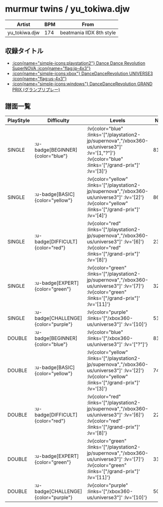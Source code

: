 # murmur twins / yu_tokiwa.djw

|Artist|BPM|From|
|------|---|----|
|yu_tokiwa.djw|174|beatmania IIDX 8th style|

## 収録タイトル

- [ :icon{name="simple-icons:playstation2"} Dance Dance Revolution SuperNOVA :icon{name="flag:jp-4x3"} ](/playstation2-jp/supernova)
- [ :icon{name="simple-icons:xbox"} DanceDanceRevolution UNIVERSE3 :icon{name="flag:us-4x3"} ](/xbox360-us/universe3)
- [ :icon{name="simple-icons:windows"} DanceDanceRevolution GRAND PRIX (グランプリプレー)](/grand-prix)

## 譜面一覧

|PlayStyle|Difficulty|Levels|Notes|Movie|
|---------|----------|------|-----|-----|
|SINGLE| :u-badge[BEGINNER]{color="blue"} | :lv{color="blue" :links='["/playstation2-jp/supernova","/xbox360-us/universe3"]' :lv='[1,"?"]'}  :lv{color="blue" :links='["/grand-prix"]' :lv='[3]'} |81/0||
|SINGLE| :u-badge[BASIC]{color="yellow"} | :lv{color="yellow" :links='["/playstation2-jp/supernova","/xbox360-us/universe3"]' :lv='[2]'}  :lv{color="yellow" :links='["/grand-prix"]' :lv='[4]'} |86/3||
|SINGLE| :u-badge[DIFFICULT]{color="red"} | :lv{color="red" :links='["/playstation2-jp/supernova","/xbox360-us/universe3"]' :lv='[6]'}  :lv{color="red" :links='["/grand-prix"]' :lv='[8]'} |237/11||
|SINGLE| :u-badge[EXPERT]{color="green"} | :lv{color="green" :links='["/playstation2-jp/supernova","/xbox360-us/universe3"]' :lv='[7]'}  :lv{color="green" :links='["/grand-prix"]' :lv='[11]'} |325/7||
|SINGLE| :u-badge[CHALLENGE]{color="purple"} | :lv{color="purple" :links='["/xbox360-us/universe3"]' :lv='[10]'} |512/15||
|DOUBLE| :u-badge[BEGINNER]{color="blue"} | :lv{color="blue" :links='["/xbox360-us/universe3"]' :lv='["?"]'} |81/0||
|DOUBLE| :u-badge[BASIC]{color="yellow"} | :lv{color="yellow" :links='["/playstation2-jp/supernova","/xbox360-us/universe3"]' :lv='[2]'}  :lv{color="yellow" :links='["/grand-prix"]' :lv='[3]'} |74/0||
|DOUBLE| :u-badge[DIFFICULT]{color="red"} | :lv{color="red" :links='["/playstation2-jp/supernova","/xbox360-us/universe3"]' :lv='[6]'}  :lv{color="red" :links='["/grand-prix"]' :lv='[8]'} |222/2||
|DOUBLE| :u-badge[EXPERT]{color="green"} | :lv{color="green" :links='["/playstation2-jp/supernova","/xbox360-us/universe3"]' :lv='[7]'}  :lv{color="green" :links='["/grand-prix"]' :lv='[11]'} |310/0||
|DOUBLE| :u-badge[CHALLENGE]{color="purple"} | :lv{color="purple" :links='["/xbox360-us/universe3"]' :lv='[10]'} |508/15||
